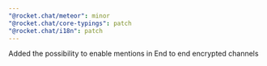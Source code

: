 ```yaml
---
"@rocket.chat/meteor": minor
"@rocket.chat/core-typings": patch
"@rocket.chat/i18n": patch
---
```


Added the possibility to enable mentions in End to end encrypted channels

